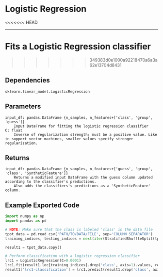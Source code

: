 # Logistic Regression
<<<<<<< HEAD
* * * 

Fits a Logistic Regression classifier
=======
>>>>>>> 349383d0e1000a92218470a6a3a62e13704d8431

## Dependencies
    sklearn.linear_model.LogisticRegression

Parameters
----------
    input_df: pandas.DataFrame {n_samples, n_features+['class', 'group', 'guess']}
        Input DataFrame for fitting the logistic regression classifier
    C: float
        Inverse of regularization strength; must be a positive value. Like in support vector machines, smaller values specify stronger regularization.

Returns
-------
    input_df: pandas.DataFrame {n_samples, n_features+['guess', 'group', 'class', 'SyntheticFeature']}
        Returns a modified input DataFrame with the guess column updated according to the classifier's predictions.
        Also adds the classifiers's predictions as a 'SyntheticFeature' column.

Example Exported Code
---------------------

```Python
import numpy as np
import pandas as pd

# NOTE: Make sure that the class is labeled 'class' in the data file
tpot_data = pd.read_csv('PATH/TO/DATA/FILE', sep='COLUMN_SEPARATOR')
training_indices, testing_indices = next(iter(StratifiedShuffleSplit(tpot_data['class'].values, n_iter=1, train_size=0.75, test_size=0.25)))

result1 = tpot_data.copy()

# Perform classification with a logistic regression classifier
lrc1 = LogisticRegression(C=0.0001)
lrc1.fit(result1.loc[training_indices].drop('class', axis=1).values, result1.loc[training_indices, 'class'].values)
result1['lrc1-classification'] = lrc1.predict(result1.drop('class', axis=1).values)
```
